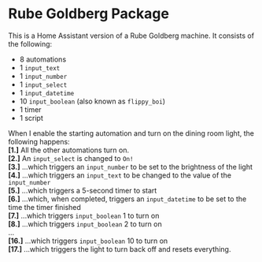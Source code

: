 # Rube Goldberg Package
This is a Home Assistant version of a Rube Goldberg machine. It consists of the following:
- 8 automations
- 1 `input_text`
- 1 `input_number`
- 1 `input_select`
- 1 `input_datetime`
- 10 `input_boolean` (also known as `flippy_boi`)
- 1 timer
- 1 script

When I enable the starting automation and turn on the dining room light, the following happens:<br>
**[1.]** All the other automations turn on.<br>
**[2.]** An `input_select` is changed to `On!`<br>
**[3.]** ...which triggers an `input_number` to be set to the brightness of the light<br>
**[4.]** ...which triggers an `input_text` to be changed to the value of the `input_number`<br>
**[5.]** ...which triggers a 5-second timer to start<br>
**[6.]** ...which, when completed, triggers an `input_datetime` to be set to the time the timer finished<br>
**[7.]** ...which triggers `input_boolean` 1 to turn on<br>
**[8.]** ...which triggers `input_boolean` 2 to turn on<br>
...<br>
**[16.]** ...which triggers `input_boolean` 10 to turn on<br>
**[17.]** ...which triggers the light to turn back off and resets everything.
